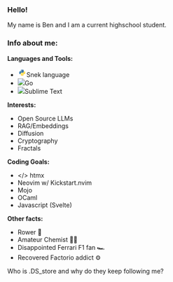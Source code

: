 ### Hello! 
My name is Ben and I am a current highschool student.

### Info about me:
**Languages and Tools:**
- <code><img height="20" src="https://raw.githubusercontent.com/github/explore/80688e429a7d4ef2fca1e82350fe8e3517d3494d/topics/python/python.png"></code>Snek language
- <code><img height="20" src="https://emojis.slackmojis.com/emojis/images/1454546974/291/golang.png?1454546974"></code>Go 
- <code><img height="20" src="https://insmac.org/uploads/posts/2017-06/1497195101_sublime-text.png"></code>Sublime Text

**Interests:**
- Open Source LLMs
- RAG/Embeddings
- Diffusion
- Cryptography
- Fractals

**Coding Goals:**
- </> htmx
- Neovim w/ Kickstart.nvim
- Mojo
- OCaml
- Javascript (Svelte)

**Other facts:**
- Rower 🚣
- Amateur Chemist 👨‍🔬
- Disappointed Ferrari F1 fan 🏎️
- Recovered Factorio addict ⚙️




Who is .DS_store and why do they keep following me?
